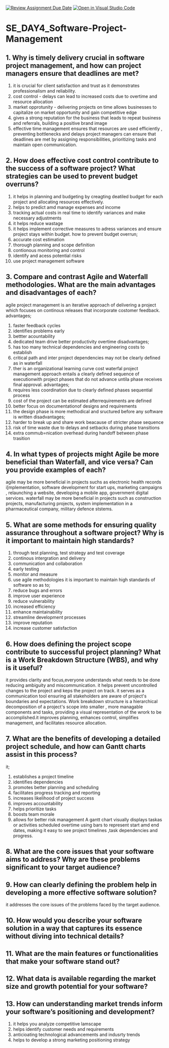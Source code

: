 [![Review Assignment Due Date](https://classroom.github.com/assets/deadline-readme-button-22041afd0340ce965d47ae6ef1cefeee28c7c493a6346c4f15d667ab976d596c.svg)](https://classroom.github.com/a/9pw6JKcu)
[![Open in Visual Studio Code](https://classroom.github.com/assets/open-in-vscode-2e0aaae1b6195c2367325f4f02e2d04e9abb55f0b24a779b69b11b9e10269abc.svg)](https://classroom.github.com/online_ide?assignment_repo_id=18854348&assignment_repo_type=AssignmentRepo)
# SE_DAY4_Software-Project-Management
## 1. Why is timely delivery crucial in software project management, and how can project managers ensure that deadlines are met?
1. it is crucial for client satisfaction and trust as it demonstrates professionalism and reliability.
2. cost control - delays can lead to increased costs due to overtime and resource allocation
3. market opprotunity - delivering projects on time allows businesses to capitalize on market opportunity and gain competitive edge
4. gives a strong reputation for the business that leads to repeat business and referrals, building a positive brand image
5. effective time management ensures that resources are used efficiently , preventing bottlenecks and delays
 project managers can ensure that deadlines are met  by assigning responsibilities, prioritizing tasks and maintain open communication.

## 2. How does effective cost control contribute to the success of a software project? What strategies can be used to prevent budget overruns?
1. it helps in planning and budgeting  by creagting deatiled budget for each project  and allocating resources effectively.
2. helps to predict amd manage expenses and income
3. tracking actual costs in real time to identify variances and make necessary adjustments
4. it helps reduce wastage
5. it helps implement corrective measures to adress variances and ensure project stays within budget.
how to prevent budget overrun;
1. accurate cost estimation
2. thorough planning and scope definition
3. contionous monitoring and control
4. identify and acess potential risks
5. use project management software

## 3. Compare and contrast Agile and Waterfall methodologies. What are the main advantages and disadvantages of each?
agile project management is an iterative approach of delivering a project which focuses on continous releases that incorporate costomer feedback.
advantages;
1. faster feedback cycles
2. identifies problems early
3. bettter acountability
4. dedicated team drive better productivity overtime
disadvantages;
1. has too many technical dependencies and engineering costs to establish
2. critical path and inter project dependencies may not be clearly defined as in waterfall
3. ther is an organizational learning curve cost
waterfal project management approach entails a clearly defined sequence of executionwith project phases that do not advance untila phase receives final approval.
advantages;
1. requires less coordination due to clearly defined phases sequential process
2. cost of the project can be estimated afterrequirements are defined 
3. better focus on documentationof designs and requirements
4. the design phase is more methodical and sructured before any software is written
disadvantages;
1. harder to break up and share work beacause of stricter phase sequence
2. risk of time waste due to delays and setbacks during phase transitions
3. extra commub=nication overhead during handoff between phase trasition

## 4. In what types of projects might Agile be more beneficial than Waterfall, and vice versa? Can you provide examples of each?
agile may be more beneficial in projects suchs as electronic health  records i[mplementation, software development for start ups, marketing campaigns , relaunching a website, developing a mobile app, government digital services.
waterfall may be more beneficial in projects such as construction projects, manufacturing projects, system implementation in a pharmaceutical company, military defence ststems.

## 5. What are some methods for ensuring quality assurance throughout a software project? Why is it important to maintain high standards?
1. through test planning, test strategy  and test coverage
2. continous intergration and delivery
3. communication and collaboration
4. early testing
5. monitor and measure
6. use agile methodologies
it is important to maintain high standards of software so as to;
1. reduce bugs and errors
2. improve user experience
3. reduce vulnerability
4. increased efficiency
5. enhance maintainability
6. streamline development processes
7. improve reputation
8. increase customer satisfaction
 
## 6. How does defining the project scope contribute to successful project planning? What is a Work Breakdown Structure (WBS), and why is it useful?
it provides clarity and focus,everyone understands what needs to be done reducing ambiguity and miscommunication.
it helps prevent uncontrolled changes to the project and keps the project on track.
it serves as a communication tool ensuring all stakeholders are aware of project's boundaries and expectations.
Work breakdown structure is a hierarchical decomposition of a project's scope into smaller , more managable components and tasks, providing a visual representation of the wrork to be accomplished.it improves planning, enhances control, simplifies management, and facilitates resource allocation.

## 7. What are the benefits of developing a detailed project schedule, and how can Gantt charts assist in this process?
it;
1. establishes a project timeline
2. identifies dependencies
3. promotes better planning and scheduling
4. facilitates progress tracking and reporting
5. increases likelihood of project success
6. improves accountability
7. helps prioritize tasks
8. boosts team morale
9. allows for better risk management
A gantt chart visually displays taskas or activities scheduled overtime using bars to represent start amd end dates, making it easy to see project timelines ,task dependencies and progress.

## 8. What are the core issues that your software aims to address? Why are these problems significant to your target audience?

## 9. How can clearly defining the problem help in developing a more effective software solution?
it addresses the core issues of the problems faced by the target audience.
## 10. How would you describe your software solution in a way that captures its essence without diving into technical details?
## 11. What are the main features or functionalities that make your software stand out?
## 12. What data is available regarding the market size and growth potential for your software?
## 13. How can understanding market trends inform your software’s positioning and development?
1. it helps you analyze competitive lamscape
2. helps identify customer needs and requirements
3. anticioating technological advancements and indusrty trends
4. helps to develop a strong marketing positioning strategy


